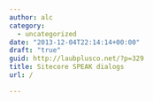 ```yaml
---
author: alc
category:
  - uncategorized
date: "2013-12-04T22:14:14+00:00"
draft: "true"
guid: http://laubplusco.net/?p=329
title: Sitecore SPEAK dialogs
url: /

---
```


